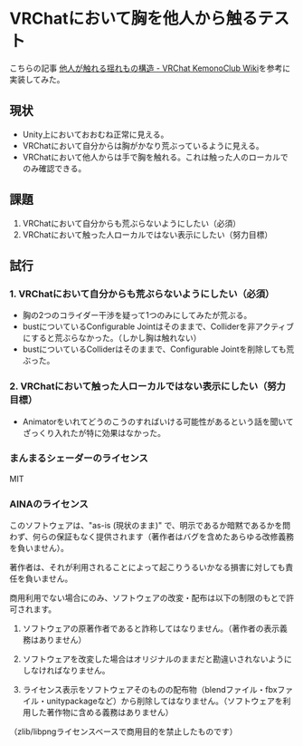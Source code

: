 # VRChatにおいて胸を他人から触るテスト

こちらの記事 [他人が触れる揺れもの構造 - VRChat KemonoClub Wiki](https://seesaawiki.jp/vrchat_kemonoclub/d/%C2%BE%BF%CD%A4%AC%BF%A8%A4%EC%A4%EB%CD%C9%A4%EC%A4%E2%A4%CE%B9%BD%C2%A4)を参考に実装してみた。

## 現状

- Unity上においておおむね正常に見える。
- VRChatにおいて自分からは胸がかなり荒ぶっているように見える。
- VRChatにおいて他人からは手で胸を触れる。これは触った人のローカルでのみ確認できる。

## 課題

1. VRChatにおいて自分からも荒ぶらないようにしたい（必須）
2. VRChatにおいて触った人ローカルではない表示にしたい（努力目標）

## 試行

### 1. VRChatにおいて自分からも荒ぶらないようにしたい（必須）

- 胸の2つのコライダー干渉を疑って1つのみにしてみたが荒ぶる。
- bustについているConfigurable Jointはそのままで、Colliderを非アクティブにすると荒ぶらなかった。（しかし胸は触れない）
- bustについているColliderはそのままで、Configurable Jointを削除しても荒ぶった。

### 2. VRChatにおいて触った人ローカルではない表示にしたい（努力目標）

- Animatorをいれてどうのこうのすればいける可能性があるという話を聞いてざっくり入れたが特に効果はなかった。

### まんまるシェーダーのライセンス

MIT

### AINAのライセンス

このソフトウェアは、"as-is (現状のまま)" で、明示であるか暗黙であるかを問わず、何らの保証もなく提供されます（著作者はバグを含めたあらゆる改修義務を負いません）。

著作者は、それが利用されることによって起こりうるいかなる損害に対しても責任を負いません。

商用利用でない場合にのみ、ソフトウェアの改変・配布は以下の制限のもとで許可されます。

1. ソフトウェアの原著作者であると詐称してはなりません。（著作者の表示義務はありません）

2. ソフトウェアを改変した場合はオリジナルのままだと勘違いされないようにしなければなりません。

3. ライセンス表示をソフトウェアそのものの配布物（blendファイル・fbxファイル・unitypackageなど）から削除してはなりません。（ソフトウェアを利用した著作物に含める義務はありません）

（zlib/libpngライセンスベースで商用目的を禁止したものです）
